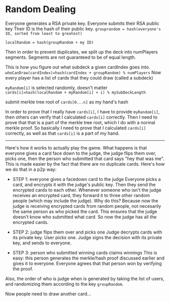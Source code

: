 # Random Dealing
Everyone generates a RSA private key.
Everyone submits their RSA public key
Their ID is the hash of their public key.
`grouprandom = hash(everyone's ID, sorted from least to greatest)`

`localRandom = hash(groupRandom + my ID)`


Then in order to prevent duplicates, we split up the deck into numPlayers segments. Segments are not guaranteed to be of equal length. 

This is how you figure out what subdeck a given cardIndex goes into. 
`whoCanDraw(cardIndex)=hash(cardIndex + groupRandom) % numPlayers`
Now every player has a list of cards that they could draw (called a subdeck)


`myRandom[i]` is selected randomly, doesn't matter
`cards[i]=hash(localRandom + myRandom[i] + i) % mySubDeckLength`


submit merkle tree root of `cards[0...n]` as my hand's hash




In order to prove that I really have `cards[i]`, I have to provide `myRandom[i]`, then others can verify that I calculated `cards[i]` correctly. Then I need to prove that that is a part of the merkle tree root, which I do with a normal merkle proof.
So basically I need to prove that I calculated `cards[i]` correctly, as well as that `cards[i]` is a part of my hand.



-----

Here's how it works to actually play the game. What happens is that everyone gives a card face down to the judge, the judge flips them over, picks one, then the person who submitted that card says "hey that was me".
	This is made easier by the fact that there are no duplicate cards.
	Here's how we do that in a p2p way:

* STEP 1: everyone gives a facedown card to the judge
		Everyone picks a card, and encrypts it with the judge's public key.
		Then they send the encrypted cards to each other. Whenever someone who isn't the judge receives an encrypted card, they forward it to three other random people (which may include the judge).
		Why do this? Because now the judge is receiving encrypted cards from random people, not necesarily the same person as who picked the card. This ensures that the judge doesn't know who submitted what card.
		So now the judge has all the encrypted cards.

* STEP 2: judge flips them over and picks one
		Judge decrypts cards with its private key. User picks one.
		Judge signs the decision with its private key, and sends to everyone.

* STEP 3: person who submitted winning cards claims winnings
		This is easy: this person generates the merkle/hash proof discussed earlier and gives it to everyone. 
		Everyone agrees that that person won by verifying the proof.




Also, the order of who is judge when is generated by taking the list of users, and randomizing them according to the key `groupRandom`. 




Now people need to draw another card...



